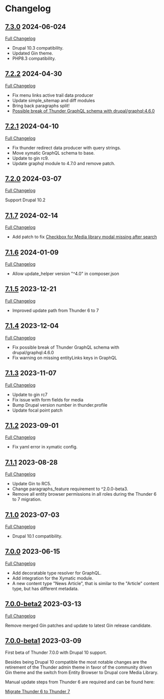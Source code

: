 # Changelog

## [7.3.0](https://github.com/thunder/thunder-distribution/tree/7.1.0) 2024-06-024

[Full Changelog](https://github.com/thunder/thunder-distribution/compare/7.2.2...7.3.0)

* Drupal 10.3 compatibility.
* Updated Gin theme.
* PHP8.3 compatibility.

## [7.2.2](https://github.com/thunder/thunder-distribution/tree/7.2.2) 2024-04-30

[Full Changelog](https://github.com/thunder/thunder-distribution/compare/7.2.1...7.2.2)

* Fix menu links active trail data producer
* Update simple_sitemap and diff modules
* Bring back paragraphs split!
* [Possible break of Thunder GraphQL schema with drupal/graphql:4.6.0](https://www.drupal.org/node/3401211)

## [7.2.1](https://github.com/thunder/thunder-distribution/tree/7.2.1) 2024-04-10

[Full Changelog](https://github.com/thunder/thunder-distribution/compare/7.2.0...7.2.1)

* Fix thunder redirect data producer with query strings.
* Move xymatic GraphQL schema to base.
* Update to gin rc9.
* Update graphql module to 4.7.0 and remove patch.

## [7.2.0](https://github.com/thunder/thunder-distribution/tree/7.2.0) 2024-03-07

[Full Changelog](https://github.com/thunder/thunder-distribution/compare/7.1.7...7.2.0)

Support Drupal 10.2

## [7.1.7](https://github.com/thunder/thunder-distribution/tree/7.1.7) 2024-02-14

[Full Changelog](https://github.com/thunder/thunder-distribution/compare/7.1.6...7.1.7)

* Add patch to fix [Checkbox for Media library modal missing after search](https://www.drupal.org/project/drupal/issues/3388913)

## [7.1.6](https://github.com/thunder/thunder-distribution/tree/7.1.6) 2024-01-09

[Full Changelog](https://github.com/thunder/thunder-distribution/compare/7.1.5...7.1.6)

* Allow update_helper version "^4.0" in composer.json

## [7.1.5](https://github.com/thunder/thunder-distribution/tree/7.1.5) 2023-12-21

[Full Changelog](https://github.com/thunder/thunder-distribution/compare/7.1.4...7.1.5)

* Improved update path from Thunder 6 to 7

## [7.1.4](https://github.com/thunder/thunder-distribution/tree/7.1.4) 2023-12-04

[Full Changelog](https://github.com/thunder/thunder-distribution/compare/7.1.3...7.1.4)

* Fix possible break of Thunder GraphQL schema with drupal/graphql:4.6.0
* Fix warning on missing entityLinks keys in GraphQL

## [7.1.3](https://github.com/thunder/thunder-distribution/tree/7.1.3) 2023-11-07

[Full Changelog](https://github.com/thunder/thunder-distribution/compare/7.1.2...7.1.3)

* Update to gin rc7
* Fix issue with form fields for media
* Bump Drupal version number in thunder.profile
* Update focal point patch

## [7.1.2](https://github.com/thunder/thunder-distribution/tree/7.1.2) 2023-09-01

[Full Changelog](https://github.com/thunder/thunder-distribution/compare/7.1.1...7.1.2)

* Fix yaml error in xymatic config.

## [7.1.1](https://github.com/thunder/thunder-distribution/tree/7.1.1) 2023-08-28

[Full Changelog](https://github.com/thunder/thunder-distribution/compare/7.1.0...7.1.1)

* Update Gin to RC5.
* Change paragraphs_feature requirement to ^2.0.0-beta3.
* Remove all entity browser permissions in all roles during the Thunder 6 to 7 migration.

## [7.1.0](https://github.com/thunder/thunder-distribution/tree/7.1.0) 2023-07-03

[Full Changelog](https://github.com/thunder/thunder-distribution/compare/7.0.0...7.1.0)

* Drupal 10.1 compatibility.

## [7.0.0](https://github.com/thunder/thunder-distribution/tree/7.0.0) 2023-06-15

[Full Changelog](https://github.com/thunder/thunder-distribution/compare/7.0.0-beta2...7.0.0)

* Add decoratable type resolver for GraphQL.
* Add integration for the Xymatic module.
* A new content type "News Article", that is similar to the "Article" content type, but has different metadata.

## [7.0.0-beta2](https://github.com/thunder/thunder-distribution/tree/7.0.0-beta2) 2023-03-13

[Full Changelog](https://github.com/thunder/thunder-distribution/compare/7.0.0-beta1...7.0.0-beta2)

Remove merged Gin patches and update to latest Gin release candidate.

## [7.0.0-beta1](https://github.com/thunder/thunder-distribution/tree/7.0.0-beta1) 2023-03-09

First beta of Thunder 7.0.0 with Drupal 10 support.

Besides being Drupal 10 compatible the most notable changes are the retirement of the Thunder admin theme in favor
of the community driven Gin theme and the switch from Entity Browser to Drupal core Media Library.

Manual update steps from Thunder 6 are required and can be found here:

[Migrate Thunder 6 to Thunder 7](https://thunder.github.io/developer-guide/migration/migrate-6-7.html)
